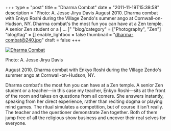 +++
type = "post"
title = "Dharma Combat"
date = "2011-11-19T15:39:58"
description = "Photo: A. Jesse Jiryu Davis August 2010. Dharma combat with Enkyo Roshi during the Village Zendo's summer ango at Cornwall-on-Hudson, NY. Dharma combat's the most fun you can have at a Zen temple. A senior Zen student or a [ ... ]"
"blog/category" = ["Photography", "Zen"]
"blog/tag" = []
enable_lightbox = false
thumbnail = "dharma-combat@240.jpg"
draft = false
+++

<p><a href="http://www.flickr.com/photos/emptysquare/6364919279/in/photostream"><img style="display:block; margin-left:auto; margin-right:auto;" src="dharma-combat.jpg" title="Dharma Combat" /></a></p>
<p>Photo: A. Jesse Jiryu Davis</p>
<p>August 2010. Dharma combat with Enkyo Roshi during the Village Zendo's
summer ango at Cornwall-on-Hudson, NY.</p>
<p>Dharma combat's the most fun you can have at a Zen temple. A senior Zen
student or a teacher—in this case my teacher, Enkyo Roshi—sits at the
front of the room and takes on questions from all comers. She answers
instantly, speaking from her direct experience, rather than reciting
dogma or playing mind games. The ritual simulates a competition, but of
course it isn't really. The teacher and the questioner demonstrate Zen
together. Both of them jump free of all the religious show business and
uncover their real selves for everyone.</p>
    